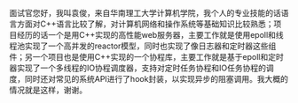 面试官您好，我叫袁俊，来自华南理工大学计算机学院，我个人的专业技能的话语言方面对C++语言比较了解，对计算机网络和操作系统等基础知识比较熟悉；项目经历的话一个是用C++实现的高性能web服务器，主要工作就是使用epoll和线程池实现了一个高并发的reactor模型，同时也实现了像日志器和定时器这些组件；另一个项目也是使用C++实现的一个协程库，主要工作就是基于epoll和定时器实现了一个多线程的IO协程调度器，支持对定时任务协程和IO任务协程的调度，同时还对常见的系统API进行了hook封装，以实现异步的阻塞调用。我大概的情况就是这样，谢谢。